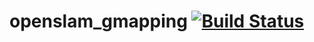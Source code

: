 openslam_gmapping [![Build Status](https://travis-ci.com/ros-perception/openslam_gmapping.svg?branch=melodic-devel)](https://travis-ci.com/ros-perception/openslam_gmapping)
============================================================================================================================================================================
